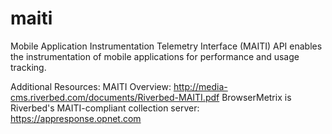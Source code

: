 maiti
=====

Mobile Application Instrumentation Telemetry Interface (MAITI) API enables the instrumentation of mobile applications for performance and usage tracking.

Additional Resources:
MAITI Overview: http://media-cms.riverbed.com/documents/Riverbed-MAITI.pdf
BrowserMetrix is Riverbed's MAITI-compliant collection server: https://appresponse.opnet.com
